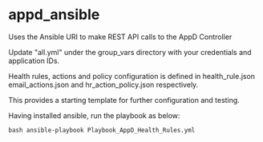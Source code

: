 # appd_ansible

Uses the Ansible URI to make REST API calls to the AppD Controller

Update "all.yml" under the group_vars directory with your credentials and application IDs.

Health rules, actions and policy configuration is defined in health_rule.json email_actions.json and hr_action_policy.json respectively.

This provides a starting template for further configuration and testing.

Having installed ansible, run the playbook as below:

``bash
ansible-playbook Playbook_AppD_Health_Rules.yml
``

